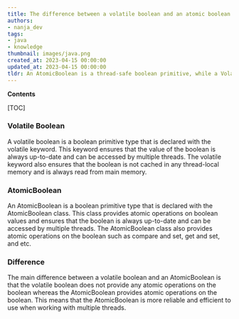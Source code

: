 ```yaml
---
title: The difference between a volatile boolean and an atomic boolean
authors:
- nanja_dev
tags:
- java
- knowledge
thumbnail: images/java.png
created_at: 2023-04-15 00:00:00
updated_at: 2023-04-15 00:00:00
tldr: An AtomicBoolean is a thread-safe boolean primitive, while a Volatile boolean is a non-thread-safe boolean primitive that can be modified from multiple threads.
---
```


**Contents**

[TOC]

### Volatile Boolean
A volatile boolean is a boolean primitive type that is declared with the volatile keyword. This keyword ensures that the value of the boolean is always up-to-date and can be accessed by multiple threads. The volatile keyword also ensures that the boolean is not cached in any thread-local memory and is always read from main memory.

### AtomicBoolean
An AtomicBoolean is a boolean primitive type that is declared with the AtomicBoolean class. This class provides atomic operations on boolean values and ensures that the boolean is always up-to-date and can be accessed by multiple threads. The AtomicBoolean class also provides atomic operations on the boolean such as compare and set, get and set, and etc.

### Difference
The main difference between a volatile boolean and an AtomicBoolean is that the volatile boolean does not provide any atomic operations on the boolean whereas the AtomicBoolean provides atomic operations on the boolean. This means that the AtomicBoolean is more reliable and efficient to use when working with multiple threads.
